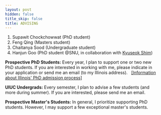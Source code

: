 ```yaml
---
layout: post
hidden: false
title_skip: false
title: ADVISING
---
```



1. Supawit Chockchowwat (PhD student)
1. Feng Qing (Masters student)
1. Chaitanya Sood (Undergraduate student)
1. Hanjun Goo (PhD student @SNU, in collaboration with [Kyuseok Shim](http://kdd.snu.ac.kr/~shim/))


**Prospective PhD Students:** Every year, I plan to support one or two new PhD students.
If you are interested in working with me, please indicate in your application or 
send me an email (to my Illinois address).
&nbsp;
[[Information about Illinois' PhD admission process]](/2020/08/23/illinois-phd-admission/)

**UIUC Undergrads:** Every semester, I plan to advise a few students (and more during summer). 
If you are interested, please send me an email.

**Prospective Master's Students:** 
In general, I prioritize supporting PhD students. 
However, I may support a few exceptional master's students.
